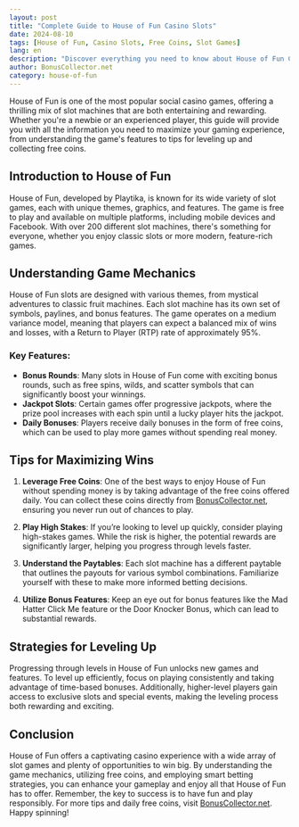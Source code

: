 ```yaml
---
layout: post
title: "Complete Guide to House of Fun Casino Slots"
date: 2024-08-10
tags: [House of Fun, Casino Slots, Free Coins, Slot Games]
lang: en
description: "Discover everything you need to know about House of Fun Casino Slots, including tips for maximizing your wins, understanding game features, and getting free coins."
author: BonusCollector.net
category: house-of-fun
---
```


House of Fun is one of the most popular social casino games, offering a thrilling mix of slot machines that are both entertaining and rewarding. Whether you're a newbie or an experienced player, this guide will provide you with all the information you need to maximize your gaming experience, from understanding the game's features to tips for leveling up and collecting free coins.

## Introduction to House of Fun

House of Fun, developed by Playtika, is known for its wide variety of slot games, each with unique themes, graphics, and features. The game is free to play and available on multiple platforms, including mobile devices and Facebook. With over 200 different slot machines, there's something for everyone, whether you enjoy classic slots or more modern, feature-rich games.

## Understanding Game Mechanics

House of Fun slots are designed with various themes, from mystical adventures to classic fruit machines. Each slot machine has its own set of symbols, paylines, and bonus features. The game operates on a medium variance model, meaning that players can expect a balanced mix of wins and losses, with a Return to Player (RTP) rate of approximately 95%.

### Key Features:
- **Bonus Rounds**: Many slots in House of Fun come with exciting bonus rounds, such as free spins, wilds, and scatter symbols that can significantly boost your winnings.
- **Jackpot Slots**: Certain games offer progressive jackpots, where the prize pool increases with each spin until a lucky player hits the jackpot.
- **Daily Bonuses**: Players receive daily bonuses in the form of free coins, which can be used to play more games without spending real money.

## Tips for Maximizing Wins

1. **Leverage Free Coins**: One of the best ways to enjoy House of Fun without spending money is by taking advantage of the free coins offered daily. You can collect these coins directly from [BonusCollector.net](https://bonuscollector.net/house-of-fun-free-coins/), ensuring you never run out of chances to play.

2. **Play High Stakes**: If you’re looking to level up quickly, consider playing high-stakes games. While the risk is higher, the potential rewards are significantly larger, helping you progress through levels faster.

3. **Understand the Paytables**: Each slot machine has a different paytable that outlines the payouts for various symbol combinations. Familiarize yourself with these to make more informed betting decisions.

4. **Utilize Bonus Features**: Keep an eye out for bonus features like the Mad Hatter Click Me feature or the Door Knocker Bonus, which can lead to substantial rewards.

## Strategies for Leveling Up

Progressing through levels in House of Fun unlocks new games and features. To level up efficiently, focus on playing consistently and taking advantage of time-based bonuses. Additionally, higher-level players gain access to exclusive slots and special events, making the leveling process both rewarding and exciting.

## Conclusion

House of Fun offers a captivating casino experience with a wide array of slot games and plenty of opportunities to win big. By understanding the game mechanics, utilizing free coins, and employing smart betting strategies, you can enhance your gameplay and enjoy all that House of Fun has to offer. Remember, the key to success is to have fun and play responsibly. For more tips and daily free coins, visit [BonusCollector.net](https://bonuscollector.net/house-of-fun-free-coins/). Happy spinning!